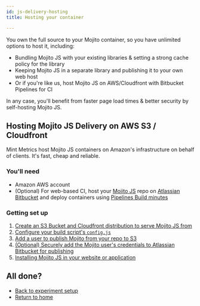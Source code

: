 ```yaml
---
id: js-delivery-hosting
title: Hosting your container

---
```


You own the full source to your Mojito container, so you have unlimited options to host it, including: 

 - Bundling Mojito JS with your existing libraries & setting a strong cache policy for the library
 - Keeping Mojito JS in a separate library and publishing it to your own web host
 - Or if you're like us, host Mojito JS on AWS/Cloudfront with Bitbucket Pipelines for CI

In any case, you'll benefit from faster page load times & better security by self-hosting Mojito JS.

## Hosting Mojito JS Delivery on AWS S3 / Cloudfront

Mint Metrics host Mojito JS containers on Amazon's infrastructure on behalf of clients. It's fast, cheap and reliable.

### You'll need

 - Amazon AWS account
 - (Optional) For web-based CI, host your [Mojito JS](https://github.com/mint-metrics/mojito-js-delivery) repo on [Atlassian Bitbucket](https://bitbucket.org/product) and deploy containers using [Pipelines Build minutes](https://bitbucket.org/product/features/pipelines)


### Getting set up

1. [Create an S3 Bucket and Cloudfront distribution to serve Mojito JS from](js-delivery-hosting-s3-cf.md)
2. [Configure your build script's `config.js`](js-delivery-hosting-build-script.md)
3. [Add a user to publish Mojito from your repo to S3](js-delivery-hosting-iam.md)
4. [(Optional) Securely add the Mojito user's credentials to Atlassian Bitbucket for publishing](js-delivery-hosting-bitbucket.md)
5. [Installing Mojito JS in your website or application](js-delivery-hosting-snippet.md)

## All done?

 * [Back to experiment setup](js-delivery-setup.md)
 * [Return to home](js-delivery-intro.md)
